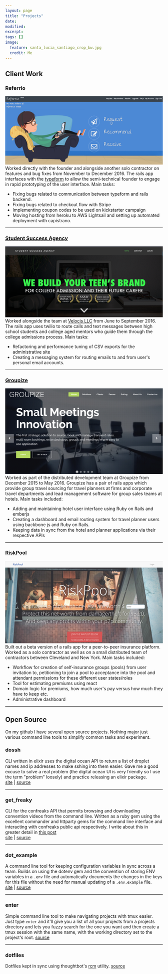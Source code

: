 ```yaml
---
layout: page
title: "Projects"
date:
modified:
excerpt:
tags: []
image:
  feature: santa_lucia_santiago_crop_bw.jpg
  credit: Me
---
```


## Client Work

### Referrio
![referrio](../images/referrio.png)
<br />
Worked directly with the founder and alongside another solo contractor on features and bug fixes from November to December 2016. The rails app interfaces with the [typeform](typeform.com) to allow the semi-technical founder to engage in rapid prototyping of the user interface.  Main tasks: 

- Fixing bugs related to communication between typeform and rails backend.
- Fixing bugs related to checkout flow with Stripe
- Implementing coupon codes to be used on kickstarter campaign
- Moving hosting from heroku to AWS Lightsail and setting up automated deployment with capistrano.
<hr />

### [Student Success Agency](http://studentsuccess.co/)
![student-success-agency](../images/student-success-agency.png)
<br />
Worked alongside the team at [Velocis LLC](http://velocis.us/)  from June to September 2016. The rails app uses twilio to route calls and text messages between high school students and college aged mentors who guide them through the college admissions process. Main tasks:

- Refactoring and performance tuning of CSV exports for the administrative site
- Creating a messaging system for routing emails to and from user's personal email accounts.
<hr />


### [Groupize](https://groupize.com/)
![groupize](../images/groupize.png)
<br />
Worked as part of the distributed development team at Groupize from December 2015 to May 2016. Groupize has a pair of rails apps which provide group travel sourcing for travel planners at firms and corporate travel departments and lead management software for group sales teams at hotels. Main tasks included:

- Adding and maintaining hotel user interface using Ruby on Rails and emberjs
- Creating a dashboard and email routing system for travel planner users using backbone js and Ruby on Rails.
- Keeping data in sync from the hotel and planner applications via their respective APIs
<hr />

### [RiskPool](http://riskpool.co/)
![riskpool](../images/riskpool.png)
Built out a beta version of a rails app for a peer-to-peer insurance platform. Worked as a solo contractor as well as on a small distributed team of contractors between Cleveland and New York. Main tasks included:

- Workflow for creation of self-insurance groups (pools) from user invitation to, petitioning to join a pool to acceptance into the pool and attendant permissions for these different user states/roles
- Tool for estimating premiums using react
- Domain logic for premiums, how much user's pay versus how much they have to keep etc.
- Administrative dashboard
<hr />

## Open Source
On my github I have several open source projects. Nothing major just various command line tools to simplify common tasks and experiment.

### dossh
CLI written in elixir uses the digital ocean API to return a list of droplet names and ip addresses to make sshing into them easier. Gave me a good excuse to solve a real problem (the digital ocean UI is very friendly so I use the term "problem" loosely) and practice releasing an elixir package.<br>
[site](https://hex.pm/packages/dossh) | [source](https://github.com/smcabrera/dossh)
<hr />

### get_freaky
CLI  for the confreaks API that permits browsing and downloading convention videos from the command line. Written as a ruby gem using the excellent commander and httparty gems for the command line interface and interacting with confreaks public api respectively. I write about this in greater detail in [this post](/get-freaky/)<br>
[site](https://rubygems.org/gems/get_freaky) | [source](https://github.com/smcabrera/get_freaky)
<hr />

### dot_example
A command line tool for keeping configuration variables in sync across a team. Builds on using the dotenv gem and the convention of storing ENV variables in a `.env` file and automatically documents the changes in the keys for this file without the need for manual updating of a `.env.example` file. <br/>
[site](https://rubygems.org/gems/dot_example) | [source](https://github.com/smcabrera/dot_example)
<hr />

### enter
Simple command line tool to make navigating projects with tmux easier. Just type `enter` and it'll give you a list of all your projects from a projects directory and lets you fuzzy search for the one you want and then create a tmux session with the same name, with the working directory set to the project's root.
[source](https://github.com/smcabrera/enter)
<hr />

###  dotfiles
Dotfiles kept in sync using thoughtbot's [rcm](https://github.com/thoughtbot/rcm) utility.
[source](https://github.com/smcabrera/dotfiles)
